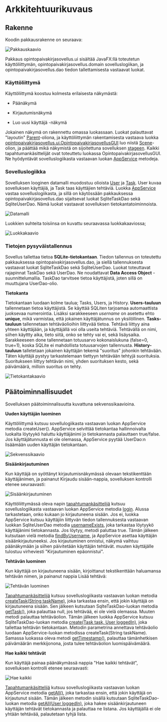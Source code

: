 # Arkkitehtuurikuvaus

## Rakenne

Koodin pakkausrakenne on seuraava:

![Pakkauskaavio](https://github.com/matiasnisula/ot-harjoitustyo/blob/master/dokumentaatio/kuvat/pakkauskaavio.png)

Pakkaus opintopaivakirjasovellus.ui sisältää JavaFX:llä toteutetun käyttöliittymän, opintopaivakirjasovellus.domain sovelluslogiikan, ja opintopaivakirjasovellus.dao
tiedon tallettamisesta vastaavat luokat.


### Käyttöliittymä

Käyttöliittymä koostuu kolmesta erilaisesta näkymästä:

- Päänäkymä

- Kirjautumisnäkymä

- Luo uusi käyttäjä -näkymä

Jokainen näkymä on rakennettu omassa luokassaan. Luokat palauttavat "layoutin" [Parent](https://docs.oracle.com/javase/8/javafx/api/javafx/scene/Parent.html)-oliona, ja käyttöliittymän rakentamisesta vastaava luokka
 [opintopaivakirjasovellus.ui.OpintopaivakirjasovellusGUI](https://github.com/matiasnisula/ot-harjoitustyo/blob/master/Opintopaivakirjasovellus/src/main/java/opintopaivakirjasovellus/ui/OpintopaivakirjasovellusGUI.java#L19) luo niistä [Scene](https://docs.oracle.com/javase/8/javafx/api/javafx/scene/Scene.html)-olion, ja päättää mikä näkymistä on sijoitettuna sovelluksen [stageen](https://docs.oracle.com/javase/8/javafx/api/javafx/stage/Stage.html). 
Kaikki tapahtumankäsittelijät ovat toteuttetu luokassa OpintopaivakirjasovellusGUI. Ne hyödyntävät sovelluslogiikasta vastaavan luokan [AppService](https://github.com/matiasnisula/ot-harjoitustyo/blob/master/Opintopaivakirjasovellus/src/main/java/opintopaivakirjasovellus/domain/AppService.java#L9) metodeja.   


### Sovelluslogiikka

Sovelluksen looginen datamalli muodostuu olioista [User](https://github.com/matiasnisula/ot-harjoitustyo/blob/master/Opintopaivakirjasovellus/src/main/java/opintopaivakirjasovellus/domain/User.java#L4) ja [Task](https://github.com/matiasnisula/ot-harjoitustyo/blob/master/Opintopaivakirjasovellus/src/main/java/opintopaivakirjasovellus/domain/Task.java#L4). User kuvaa sovelluksen käyttäjiä, ja Task taas käyttäjien tehtäviä.
Luokka [AppService](https://github.com/matiasnisula/ot-harjoitustyo/blob/master/Opintopaivakirjasovellus/src/main/java/opintopaivakirjasovellus/domain/AppService.java#L9) vastaa sovelluslogiikasta, ja sillä on käytössään pakkauksessa opintopaivakirjasovellus.dao sijaitsevat luokat SqliteTaskDao sekä SqliteUserDao. Nämä luokat vastaavat sovelluksen tietokantatoiminnoista.

![Datamalli](https://github.com/matiasnisula/ot-harjoitustyo/blob/master/dokumentaatio/kuvat/kaavioSovelluslogiikka.png)


Luokkien suhteita toisiinsa on kuvattu seuraavassa luokkakaaviossa;


![Luokkakaavio](https://github.com/matiasnisula/ot-harjoitustyo/blob/master/dokumentaatio/kuvat/Luokkakaavio.jpg)


### Tietojen pysyväistallennus

Sovellus tallettaa tietoa **SQLite-tietokantaan**. Tiedon tallennus on toteutettu pakkauksessa opintopaivakirjasovellus.dao, ja siellä tallennuksesta vastaavat 
luokat SqliteTaskDao sekä SqliteUserDao. Luokat toteuttavat rajapinnat TaskDao sekä UserDao. Ne noudattavat **Data Access Object** -suunnittelumallia.
TaskDao tarvitsee tietoa käyttäjistä, joten sillä on muuttujana UserDao-olio.

**Tietokanta**

Tietokantaan luodaan kolme taulua; Tasks, Users, ja History. **Users-tauluun** tallennetaan tietoa käyttäjistä. Se käyttää SQLiten tarjoamaa automaattista
juoksevaa numerointia. Lisäksi sarakkeeseen *username* on asetettu ehto **unique**, mikä varmistaa, että jokainen käyttäjätunnus on yksilöllinen. **Tasks-tauluun** tallennetaan tehtäväolioihin liittyvää tietoa. 
Tehtävä liittyy aina yhteen käyttäjään, ja käyttäjällä voi olla useita tehtäviä. Tehtävällä on nimi, siihen käyttty aika, tieto siitä,
onko se tehty vai ei, sekä lisäysaika.
Sarakkeeseen done tallennetaan totuusarvo kokonaislukuna (false=0, true=1), koska SQLite ei mahdollista totuusarvojen tallennusta. 
**History-tauluun** talletetaan jokainen käyttäjän tekemä "suoritus" johonkin tehtävään. Täten käyttäjä pystyy tarkastelemaan tiettyyn tehtävään tehtyjä
suorituksia. Suoritukseen liittyy tehtävän nimi, yhden suorituksen kesto, sekä päivämäärä, milloin suoritus on tehty.


![Tietokantakaavio](https://github.com/matiasnisula/ot-harjoitustyo/blob/master/dokumentaatio/kuvat/tietokantakaavio.png)

## Päätoiminnallisuudet

Sovelluksen päätoiminnalisuutta kuvattuna sekvenssikaavioina.

**Uuden käyttäjän luominen**

Käyttöliittymä kutsuu sovellulogiikasta vastaavan luokan AppService metodia createUser(). AppService selvittää tietokantaa hallinnoivalta luokalta löytyykö
haluttu käyttäjänimi jo tietokannasta palauttaen true/false. Jos käyttäjätunnusta ei ole olemassa, AppService pyytää UserDao:n lisäämään uuden käyttäjän tietokantaan.


![Sekvenssikaavio](https://github.com/matiasnisula/ot-harjoitustyo/blob/master/dokumentaatio/kuvat/createNewUser.png)


**Sisäänkirjautuminen**

Kun käyttäjä on syöttänyt kirjautumisnäkymässä olevaan tekstikenttään käyttäjänimen, ja painanut Kirjaudu sisään-nappia, sovelluksen kontrolli etenee
seuraavasti:

![Sisäänkirjautuminen](https://github.com/matiasnisula/ot-harjoitustyo/blob/master/dokumentaatio/kuvat/logIn.png)

Käyttöliittymässä oleva napin [tapahtumankäsittelijä](https://github.com/matiasnisula/ot-harjoitustyo/blob/master/Opintopaivakirjasovellus/src/main/java/opintopaivakirjasovellus/ui/OpintopaivakirjasovellusGUI.java#L38) kutsuu sovelluslogiikasta vastaavan luokan AppService metodia [login](https://github.com/matiasnisula/ot-harjoitustyo/blob/master/Opintopaivakirjasovellus/src/main/java/opintopaivakirjasovellus/domain/AppService.java#L77). Alussa tarkastetaan, onko 
kukaan jo kirjautuneena sisään. Jos ei, luokka AppService kutsuu käyttäjiin liittyvän tiedon tallennuksesta vastaavan luokkan SqliteUserDao metodia
[usernameExists](https://github.com/matiasnisula/ot-harjoitustyo/blob/master/Opintopaivakirjasovellus/src/main/java/opintopaivakirjasovellus/dao/SqliteUserDao.java#L177), joka tarkastaa löytyykö käyttäjänimi tietokannasta. Jos löytyy, metodi paluttaa true. Tämän jälkeen kutsutaan vielä metodia 
[findByUsername](https://github.com/matiasnisula/ot-harjoitustyo/blob/master/Opintopaivakirjasovellus/src/main/java/opintopaivakirjasovellus/dao/SqliteUserDao.java#L149), ja AppService asettaa käyttäjän sisäänkirjautuneeksi. Jos kirjautuminen onnistui, näkymä vaihtuu päänäkymään ja siihen päivitetään käyttäjän tehtävät.
 muuten käyttäjälle tulostuu virheviesti "Kirjautuminen epäonnistui".





**Tehtävän luominen**

Kun käyttäjä on kirjautuneena sisään, kirjoittanut tekstikenttään haluamansa tehtävän nimen, ja painanut nappia Lisää tehtävä:

![Tehtävän luominen](https://github.com/matiasnisula/ot-harjoitustyo/blob/master/dokumentaatio/kuvat/addNewTask.png)

[Tapahtumankäsittelijä](https://github.com/matiasnisula/ot-harjoitustyo/blob/master/Opintopaivakirjasovellus/src/main/java/opintopaivakirjasovellus/ui/OpintopaivakirjasovellusGUI.java#L113)
kutsuu sovelluslogiikasta vastaavan luokan metodia [createTask(String taskName)](https://github.com/matiasnisula/ot-harjoitustyo/blob/master/Opintopaivakirjasovellus/src/main/java/opintopaivakirjasovellus/domain/AppService.java#L31),
joka tarkastaa ensin, että jokin käyttäjä on kirjautuneena sisään. Sen jälkeen kutsutaan SqlteTaskDao-luokan metodia [getTask()](https://github.com/matiasnisula/ot-harjoitustyo/blob/master/Opintopaivakirjasovellus/src/main/java/opintopaivakirjasovellus/dao/SqliteTaskDao.java#L279), joka palauttaa null, jos tehtävää, ei ole vielä olemassa. Muuten metodi palauttaa tehtäväolion.
Tämän jälkeen luokka AppService kutsuu SqliteTaskDao-luokan metodia [create(Task task, User loggedIn)](https://github.com/matiasnisula/ot-harjoitustyo/blob/master/Opintopaivakirjasovellus/src/main/java/opintopaivakirjasovellus/dao/SqliteTaskDao.java#L109), joka tallettaa tehtävän tietokantaan. Metodin 
parametrina annettava tehtäväolio luodaan AppService-luokan metodissa createTask(String taskName). Samassa luokassa oleva metodi [getTimestamp()](https://github.com/matiasnisula/ot-harjoitustyo/blob/master/Opintopaivakirjasovellus/src/main/java/opintopaivakirjasovellus/domain/AppService.java#L246), palauttaa
tämänhetkisen päivämäärän merkkijonona, josta tulee tehtäväolion luomispäivämäärä. 




**Hae kaikki tehtävät**

Kun käyttäjä painaa päänäkymässä nappia "Hae kaikki tehtävät", sovelluksen kontrolli etenee seuraavasti:

![Hae kaikki](https://github.com/matiasnisula/ot-harjoitustyo/blob/master/dokumentaatio/kuvat/getAllTasks.png)

[Tapahtumankäsittelijä]() kutsuu sovelluslogiikasta vastaavan luokan AppService metodia [getAll()](https://github.com/matiasnisula/ot-harjoitustyo/blob/master/Opintopaivakirjasovellus/src/main/java/opintopaivakirjasovellus/domain/AppService.java#L126), joka tarkastaa ensin, että jokin käyttäjä on 
kirjautunut sisään. Tämän jälkeen metodin sisällä kutsutaan SqliteTaskDao-luokan metodia [getAll(User loggedIn)](https://github.com/matiasnisula/ot-harjoitustyo/blob/master/Opintopaivakirjasovellus/src/main/java/opintopaivakirjasovellus/dao/SqliteTaskDao.java#L133), joka hakee sisäänkirjautuneen käyttäjän tehtävät
tietokannasta ja palauttaa ne listana. Jos käyttäjällä ei ole yhtään tehtävää, palautetaan tyhjä lista.






